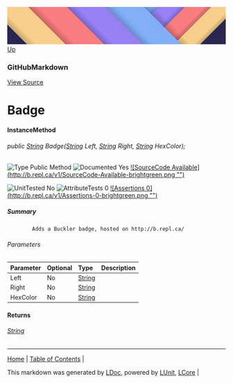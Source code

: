 ![](../Content/LDoc-banner-small.png "")
[Up](GitHubMarkdown.md)
### GitHubMarkdown
[View Source](../Markdown/GitHubMarkdown.cs)
# Badge
#### InstanceMethod
###### public <a href="https://www.google.com/#q=C%23+System.String" alt="Search for this type" target="_blank">String</a> Badge(<a href="https://www.google.com/#q=C%23+System.String" alt="Search for this type" target="_blank">String</a> Left, <a href="https://www.google.com/#q=C%23+System.String" alt="Search for this type" target="_blank">String</a> Right, <a href="https://www.google.com/#q=C%23+System.String" alt="Search for this type" target="_blank">String</a> HexColor);

![Type Public Method](http://b.repl.ca/v1/Type-Public%20Method-lightgrey.png "") ![Documented Yes](http://b.repl.ca/v1/Documented-Yes-brightgreen.png "") [![SourceCode Available](http://b.repl.ca/v1/SourceCode-Available-brightgreen.png &quot;&quot;)](../Markdown/GitHubMarkdown.cs#L464)

![UnitTested No](http://b.repl.ca/v1/UnitTested-No-lightgrey.png "") ![AttributeTests 0](http://b.repl.ca/v1/AttributeTests-0-lightgrey.png "") [![Assertions 0](http://b.repl.ca/v1/Assertions-0-brightgreen.png &quot;&quot;)](../Markdown/GitHubMarkdown.cs)
##### Summary

            Adds a Buckler badge, hosted on http://b.repl.ca/
            
###### Parameters

Parameter | Optional | Type | Description
:---  | :---  | :---  | :--- 
Left | No | <a href="https://www.google.com/#q=C%23+System.String" alt="Search for this type" target="_blank">String</a> | 
Right | No | <a href="https://www.google.com/#q=C%23+System.String" alt="Search for this type" target="_blank">String</a> | 
HexColor | No | <a href="https://www.google.com/#q=C%23+System.String" alt="Search for this type" target="_blank">String</a> | 

#### Returns
###### <a href="https://www.google.com/#q=C%23+System.String" alt="Search for this type" target="_blank">String</a>
---

[Home](../../README.md) | [Table of Contents](../../TableOfContents.md) | 


This markdown was generated by [LDoc](https://github.com/CodeSingularity/LDoc), powered by [LUnit](https://github.com/CodeSingularity/LUnit), [LCore](https://github.com/CodeSingularity/LCore) | 

